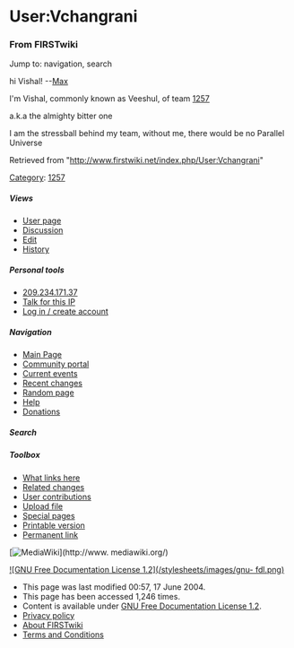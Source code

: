 # User:Vchangrani

### From FIRSTwiki

Jump to: navigation, search

hi Vishal! --[Max](/index.php/User:Max "User:Max" )

I'm Vishal, commonly known as Veeshul, of team [1257](/index.php/1257 "1257" )

a.k.a the almighty bitter one

I am the stressball behind my team, without me, there would be no Parallel
Universe

Retrieved from "<http://www.firstwiki.net/index.php/User:Vchangrani>"

[Category](/index.php?title=Special:Categories&article=User%3AVchangrani
"Special:Categories" ): [1257](/index.php/Category:1257 "Category:1257" )

##### Views

  * [User page](/index.php/User:Vchangrani)
  * [Discussion](/index.php/User_talk:Vchangrani)
  * [Edit](/index.php?title=User:Vchangrani&action=edit)
  * [History](/index.php?title=User:Vchangrani&action=history)

##### Personal tools

  * [209.234.171.37](/index.php/User:209.234.171.37)
  * [Talk for this IP](/index.php/User_talk:209.234.171.37)
  * [Log in / create account](/index.php?title=Special:Userlogin&returnto=User:Vchangrani)

[](/index.php/Main_Page "Main Page" )

##### Navigation

  * [Main Page](/index.php/Main_Page)
  * [Community portal](/index.php/FIRSTwiki:Community_portal)
  * [Current events](/index.php/Current_events)
  * [Recent changes](/index.php/Special:Recentchanges)
  * [Random page](/index.php/Special:Random)
  * [Help](/index.php/Help:Contents)
  * [Donations](/index.php/FIRSTwiki:Site_support)

##### Search



##### Toolbox

  * [What links here](/index.php/Special:Whatlinkshere/User:Vchangrani)
  * [Related changes](/index.php/Special:Recentchangeslinked/User:Vchangrani)
  * [User contributions](/index.php/Special:Contributions/Vchangrani)
  * [Upload file](/index.php/Special:Upload)
  * [Special pages](/index.php/Special:Specialpages)
  * [Printable version](/index.php?title=User:Vchangrani&printable=yes)
  * [Permanent link](/index.php?title=User:Vchangrani&oldid=37673)

[![MediaWiki](/skins/common/images/poweredby_mediawiki_88x31.png)](http://www.
mediawiki.org/)

[![GNU Free Documentation License 1.2](/stylesheets/images/gnu-
fdl.png)](http://www.gnu.org/copyleft/fdl.html)

  * This page was last modified 00:57, 17 June 2004.
  * This page has been accessed 1,246 times.
  * Content is available under [GNU Free Documentation License 1.2](http://www.gnu.org/copyleft/fdl.html "http://www.gnu.org/copyleft/fdl.html" ).
  * [Privacy policy](/index.php/FIRSTwiki:Privacy_policy "FIRSTwiki:Privacy policy" )
  * [About FIRSTwiki](/index.php/FIRSTwiki:About "FIRSTwiki:About" )
  * [Terms and Conditions](/index.php/FIRSTwiki:Terms_and_conditions "FIRSTwiki:Terms and conditions" )

